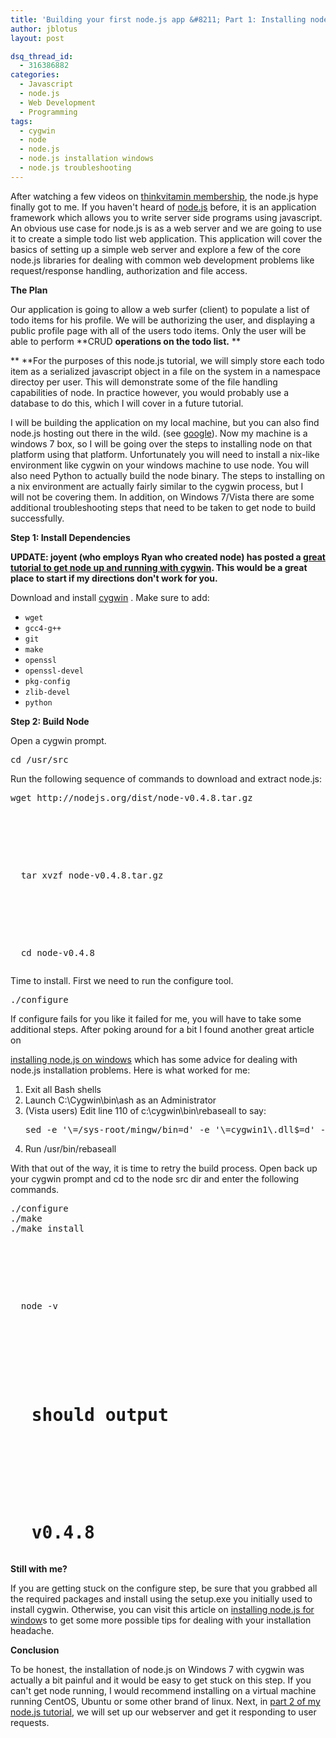 ```yaml
---
title: 'Building your first node.js app &#8211; Part 1: Installing node on Windows 7'
author: jblotus
layout: post

dsq_thread_id:
  - 316386882
categories:
  - Javascript
  - node.js
  - Web Development
  - Programming
tags:
  - cygwin
  - node
  - node.js
  - node.js installation windows
  - node.js troubleshooting
---
```

After watching a few videos on [thinkvitamin membership][1], the node.js hype finally got to me. If you haven't heard of [node.js][2] before, it is an application framework which allows you to write server side programs using javascript. An obvious use case for node.js is as a web server and we are going to use it to create a simple todo list web application. This application will cover the basics of setting up a simple web server and explore a few of the core node.js libraries for dealing with common web development problems like request/response handling, authorization and file access.

**The Plan**

Our application is going to allow a web surfer (client) to populate a list of todo items for his profile. We will be authorizing the user, and displaying a public profile page with all of the users todo items. Only the user will be able to perform **CRUD **operations on the todo list.** **

** **For the purposes of this node.js tutorial, we will simply store each todo item as a serialized javascript object in a file on the system in a namespace directoy per user. This will demonstrate some of the file handling capabilities of node. In practice however, you would probably use a database to do this, which I will cover in a future tutorial.

I will be building the application on my local machine, but you can also find node.js hosting out there in the wild. (see [google][3]). Now my machine is a windows 7 box, so I will be going over the steps to installing node on that platform using that platform. Unfortunately you will need to install a nix-like environment like cygwin on your windows machine to use node. You will also need Python to actually build the node binary. The steps to installing on a nix environment are actually fairly similar to the cygwin process, but I will not be covering them. In addition, on Windows 7/Vista there are some additional troubleshooting steps that need to be taken to get node to build successfully.

**Step 1: Install Dependencies**

**UPDATE: joyent (who employs Ryan who created node) has posted a [great tutorial to get node up and running with cygwin][4]. This would be a great place to start if my directions don't work for you.**

Download and install [cygwin][5] . Make sure to add:

  * `wget`
  * `gcc4-g++`
  * `git`
  * `make`
  * `openssl`
  * `openssl-devel`
  * `pkg-config`
  * `zlib-devel`
  * `python`

**Step 2: Build Node**

Open a cygwin prompt.

<pre class="brush:shell">cd /usr/src</pre> Run the following sequence of commands to download and extract node.js:

<pre class="brush:shell">wget http://nodejs.org/dist/node-v0.4.8.tar.gz</p>



<p>
  tar xvzf node-v0.4.8.tar.gz
</p>



<p>
  cd node-v0.4.8</pre>
  Time to install. First we need to run the configure tool.


  <pre class="brush:shell">./configure</pre>
  If configure fails for you like it failed for me, you will have to take some additional steps. After poking around for a bit I found another great article on

  <a href="http://boxysystems.com/index.php/step-by-step-instructions-to-install-nodejs-on-windows"> installing node.js on windows</a> which has some advice for dealing with node.js installation problems. Here is what worked for me:
</p>



<ol>
  <li>
    Exit all Bash shells
  </li>


  <li>
    Launch C:\Cygwin\bin\ash as an Administrator
  </li>


  <li>
    (Vista users) Edit line 110 of c:\cygwin\bin\rebaseall to say:
    <pre>sed -e '\=/sys-root/mingw/bin=d' -e '\=cygwin1\.dll$=d' -e '\=cyglsa.*\.dll$=d' -e 's=^=/=' &gt;"$TmpFile"</pre>

  </li>


  <li>
    Run /usr/bin/rebaseall
  </li>

</ol>



<p>
  With that out of the way, it is time to retry the build process. Open back up your cygwin prompt and cd to the node src dir and enter the following commands.


  <pre class="brush:shell">./configure
./make
./make install</p>



<p>
  node -v
</p>



<h1>
  should output
</h1>



<h1>
  v0.4.8</pre>
</h1>



<p>
  <strong>Still with me?</strong>
</p>



<p>
  If you are getting stuck on the configure step, be sure that you grabbed all the required packages and install using the setup.exe you initially used to install cygwin. Otherwise, you can visit this article on <a href="http://boxysystems.com/index.php/step-by-step-instructions-to-install-nodejs-on-windows">installing node.js for window</a>s to get some more possible tips for dealing with your installation headache.
</p>



<p>
  <strong>Conclusion</strong>
</p>



<p>
  To be honest, the installation of node.js on Windows 7 with cygwin was actually a bit painful and it would be easy to get stuck on this step. If you can't get node running, I would recommend installing on a virtual machine running CentOS, Ubuntu or some other brand of linux. Next, in <a href="http://www.jblotus.com/2011/05/30/building-your-first-node-js-app-%E2%80%93-part-2-building-the-web-server-and-request-dispatcher/">part 2 of my node.js tutorial</a>, we will set up our webserver and get it responding to user requests.
</p>



<p>
  &nbsp;
</p>

 [1]: http://membership.thinkvitamin.com/?aid=212&utm_source=aff
 [2]: http://nodejs.org/
 [3]: http://www.google.com/search?aq=f&sourceid=chrome&ie=UTF-8&q=node.js+hosting
 [4]: https://github.com/joyent/node/wiki/Building-node.js-on-Cygwin-(Windows)
 [5]: http://cygwin.com/install.html
